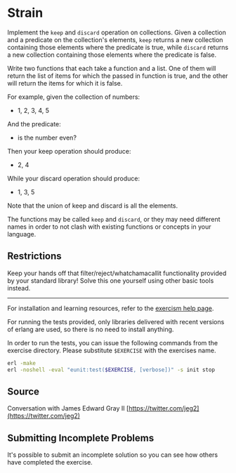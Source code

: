 # Strain

Implement the `keep` and `discard` operation on collections. Given a collection and a predicate on the collection's elements, `keep` returns a new collection containing those elements where the predicate is true, while `discard` returns a new collection containing those elements where the predicate is false.

Write two functions that each take a function and a list.  One of them will
return the list of items for which the passed in function is true, and the
other will return the items for which it is false.

For example, given the collection of numbers:

- 1, 2, 3, 4, 5

And the predicate:

- is the number even?

Then your keep operation should produce:

- 2, 4

While your discard operation should produce:

- 1, 3, 5

Note that the union of keep and discard is all the elements.

The functions may be called `keep` and `discard`, or they may need different
names in order to not clash with existing functions or concepts in your
language.

## Restrictions

Keep your hands off that filter/reject/whatchamacallit functionality
provided by your standard library!  Solve this one yourself using other
basic tools instead.

* * * *

For installation and learning resources, refer to the
[exercism help page](http://exercism.io/languages/erlang).

For running the tests provided, only libraries delivered with recent
versions of erlang are used, so there is no need to install anything.

In order to run the tests, you can issue the following commands from
the exercise directory. Please substitute `$EXERCISE` with the
exercises name.

```sh
erl -make
erl -noshell -eval "eunit:test($EXERCISE, [verbose])" -s init stop
```

## Source

Conversation with James Edward Gray II [https://twitter.com/jeg2](https://twitter.com/jeg2)

## Submitting Incomplete Problems
It's possible to submit an incomplete solution so you can see how others have completed the exercise.

